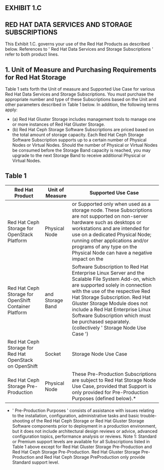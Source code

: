 ## EXHIBIT 1.C

## RED HAT DATA SERVICES AND STORAGE SUBSCRIPTIONS

This Exhibit 1.C. governs your use of the Red Hat Products as described below.  References to ' Red Hat Data Services and Storage Subscriptions ' refer to both product lines.

## 1. Unit of Measure and Purchasing Requirements for Red Hat Storage

Table 1 sets forth the Unit of measure and Supported Use Case for various Red Hat Data Services and Storage Subscriptions.  You must purchase the appropriate number and type of these Subscriptions based on the Unit and other parameters described in Table 1 below.  In addition, the following terms apply:

- (a) Red Hat Gluster Storage includes management tools to manage one or more instances of Red Hat Gluster Storage.
- (b) Red Hat Ceph Storage Software Subscriptions are priced based on the total amount of storage capacity. Each Red Hat Ceph Storage Software Subscription supports up to a certain number of Physical Nodes or Virtual Nodes. Should the number of Physical or Virtual Nodes be consumed before the Storage Band capacity is reached, you may upgrade to the next Storage Band to receive additional Physical or Virtual Nodes.

## Table 1

| Red Hat Product                                         | Unit of Measure   | Supported Use Case                                                                                                                                                                                                                                                                                                                                                                |
|---------------------------------------------------------|-------------------|-----------------------------------------------------------------------------------------------------------------------------------------------------------------------------------------------------------------------------------------------------------------------------------------------------------------------------------------------------------------------------------|
| Red Hat Ceph Storage for OpenStack Platform             | Physical Node     | or Supported only when used as a storage node. These Subscriptions are not supported on non-server hardware such as desktops or workstations and are intended for use on a dedicated Physical Node; running other applications and/or programs of any type on the Physical Node can have a negative impact on the                                                                 |
| Red Hat Ceph Storage for OpenShift Container Platform   | and Storage Band  | Software Subscription to Red Hat Enterprise Linux Server and the Scalable File System Add-on, which are supported solely in connection with the use of the respective Red Hat Storage Subscription. Red Hat Gluster Storage Module does not include a Red Hat Enterprise Linux Software Subscription which must be purchased separately. (collectively ' Storage Node Use Case ') |
| Red Hat Ceph Storage for Red Hat OpenStack on OpenShift | Socket            | Storage Node Use Case                                                                                                                                                                                                                                                                                                                                                             |
| Red Hat Ceph Storage Pre-Production                     | Physical Node     | These Pre-Production Subscriptions are subject to Red Hat Storage Node Use Case, provided that Support is only provided for Pre-Production Purposes (defined below).*                                                                                                                                                                                                             |

* ' Pre-Production Purposes ' consists of assistance with issues relating to the installation, configuration, administrative tasks and basic trouble-shooting  of  the  Red  Hat  Ceph  Storage  or  Red  Hat  Gluster  Storage  Software  components  prior  to  deployment  in  a  production environment, but it does not include architectural design reviews or advice, advanced configuration topics, performance analysis or reviews. Note 1: Standard or Premium support levels are available for all Subscriptions listed in Table 1 above except for Red Hat Gluster Storage Pre-Production and Red Hat Ceph Storage Pre-Production. Red Hat Gluster Storage Pre-Production and Red Hat Ceph Storage PreProduction only provide Standard support level.